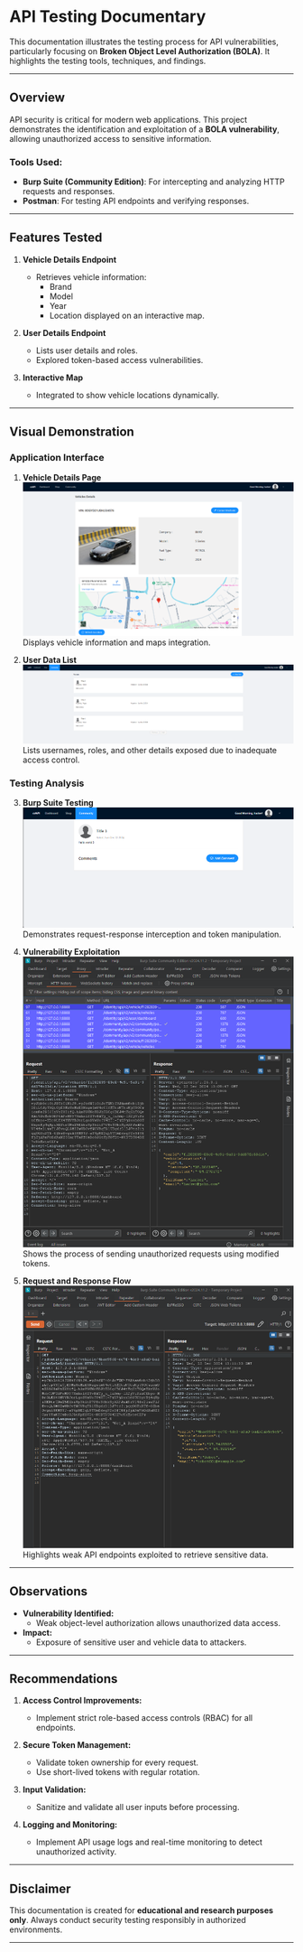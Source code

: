 # API Testing Documentary

This documentation illustrates the testing process for API vulnerabilities, particularly focusing on **Broken Object Level Authorization (BOLA)**. It highlights the testing tools, techniques, and findings.

---

## Overview

API security is critical for modern web applications. This project demonstrates the identification and exploitation of a **BOLA vulnerability**, allowing unauthorized access to sensitive information.

### Tools Used:
- **Burp Suite (Community Edition)**: For intercepting and analyzing HTTP requests and responses.
- **Postman**: For testing API endpoints and verifying responses.

---

## Features Tested

1. **Vehicle Details Endpoint**
   - Retrieves vehicle information:
     - Brand
     - Model
     - Year
     - Location displayed on an interactive map.

2. **User Details Endpoint**
   - Lists user details and roles.
   - Explored token-based access vulnerabilities.

3. **Interactive Map**
   - Integrated to show vehicle locations dynamically.

---

## Visual Demonstration

### Application Interface
1. **Vehicle Details Page**  
   ![alt text](image.png) 
   Displays vehicle information and maps integration.

2. **User Data List**  
   ![alt text](image-2.png)  
   Lists usernames, roles, and other details exposed due to inadequate access control.

### Testing Analysis
3. **Burp Suite Testing**  
   ![alt text](image-1.png)  
   Demonstrates request-response interception and token manipulation.

4. **Vulnerability Exploitation**  
   ![alt text](image-4.png) 
   Shows the process of sending unauthorized requests using modified tokens.

5. **Request and Response Flow**  
   ![alt text](image-3.png)  
   Highlights weak API endpoints exploited to retrieve sensitive data.

---

## Observations

- **Vulnerability Identified:** 
  - Weak object-level authorization allows unauthorized data access.
- **Impact:** 
  - Exposure of sensitive user and vehicle data to attackers.

---

## Recommendations

1. **Access Control Improvements:**
   - Implement strict role-based access controls (RBAC) for all endpoints.

2. **Secure Token Management:**
   - Validate token ownership for every request.
   - Use short-lived tokens with regular rotation.

3. **Input Validation:**
   - Sanitize and validate all user inputs before processing.

4. **Logging and Monitoring:**
   - Implement API usage logs and real-time monitoring to detect unauthorized activity.

---

## Disclaimer

This documentation is created for **educational and research purposes only**. Always conduct security testing responsibly in authorized environments.

---
